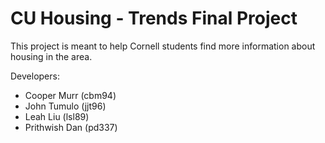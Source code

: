 # CU Housing - Trends Final Project

This project is meant to help Cornell students find more information about housing in the area.

Developers:
- Cooper Murr (cbm94)
- John Tumulo (jjt96)
- Leah Liu (lsl89)
- Prithwish Dan (pd337)